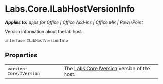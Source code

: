 
# Labs.Core.ILabHostVersionInfo

 _**Applies to:** apps for Office | Office Add-ins | Office Mix | PowerPoint_

Version information about the lab host.

```
interface ILabHostVersionInfo
```


## Properties


|||
|:-----|:-----|
| `version: Core.IVersion`|The [Labs.Core.IVersion](../../reference/office-mix/labs.core.iversion.md) version of the host.|
